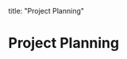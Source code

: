<frontmatter>
title: "Project Planning"
</frontmatter>

<link rel="stylesheet" href="{{baseUrl}}/css/textbook.css">

<div class="website-content" id="all">

# Project Planning

<div id="main">

<include src="workBreakdownStructure/embed.md" boilerplate  />
<include src="milestones/embed.md" boilerplate  />
<include src="buffers/embed.md" boilerplate  />
<include src="issueTrackers/embed.md" boilerplate  />
<include src="ganttCharts/embed.md" boilerplate  />
<include src="pertCharts/embed.md" boilerplate  />

</div>

</div>
